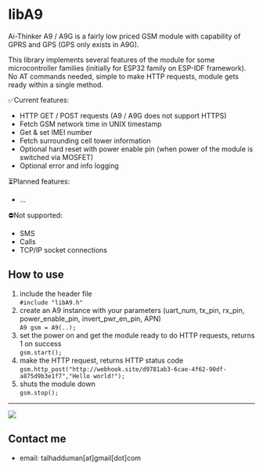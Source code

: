 # libA9
Ai-Thinker A9 / A9G is a fairly low priced GSM module with capability of GPRS and GPS (GPS only exists in A9G).

This library implements several features of the module for some microcontroller families (initially for ESP32 family on ESP-IDF framework).  
No AT commands needed, simple to make HTTP requests, module gets ready within a single method.

✅Current features:
  *  HTTP GET / POST requests (A9 / A9G does not support HTTPS)
  *  Fetch GSM network time in UNIX timestamp
  *  Get & set IMEI number
  *  Fetch surrounding cell tower information
  *  Optional hard reset with power enable pin (when power of the module is switched via MOSFET)
  *  Optional error and info logging

⏳Planned features:
  *  ...

⛔Not supported: 
  *  SMS
  *  Calls
  *  TCP/IP socket connections

## How to use
  1. include the header file  
     ```#include "libA9.h"```  
  2. create an A9 instance with your parameters (uart_num, tx_pin, rx_pin, power_enable_pin, invert_pwr_en_pin, APN)  
     ```A9 gsm = A9(..);```  
  3. set the power on and get the module ready to do HTTP requests, returns 1 on success  
     ```gsm.start();```  
  4. make the HTTP request, returns HTTP status code  
     ```gsm.http_post("http://webhook.site/d9781ab3-6cae-4f62-90df-a875d9b3e1f7","Hello world!");```  
  5. shuts the module down  
     ```gsm.stop();```  

---
[![](https://visitcount.itsvg.in/api?id=libA9&label=Repo%20views&icon=8)](https://visitcount.itsvg.in)

## Contact me
- email: talhadduman[at]gmail[dot]com
